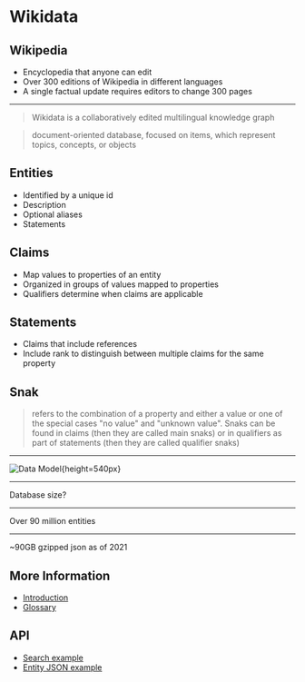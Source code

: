 Wikidata
========

Wikipedia
---------

- Encyclopedia that anyone can edit
- Over 300 editions of Wikipedia in different languages
- A single factual update requires editors to change 300 pages

---

> Wikidata is a collaboratively edited multilingual knowledge graph

> document-oriented database, focused on items, which represent topics, concepts, or objects

Entities
--------

- Identified by a unique id
- Description
- Optional aliases
- Statements

Claims
------

- Map values to properties of an entity
- Organized in groups of values mapped to properties
- Qualifiers determine when claims are applicable

Statements
----------

- Claims that include references
- Include rank to distinguish between multiple claims for the same property

Snak
----

> refers to the combination of a property and either a value or one of the special cases "no value" and "unknown value". Snaks can be found in claims (then they are called main snaks) or in qualifiers as part of statements (then they are called qualifier snaks)

---

![Data Model](https://upload.wikimedia.org/wikipedia/commons/a/ae/Datamodel_in_Wikidata.svg){height=540px}

---

Database size?

---

Over 90 million entities

---

~90GB gzipped json as of 2021

More Information
----------------

- [Introduction](https://www.wikidata.org/wiki/Wikidata:Introduction)
- [Glossary](https://www.wikidata.org/wiki/Wikidata:Glossary)

API
---

- [Search example](https://www.wikidata.org/w/api.php?action=wbsearchentities&search=Anderson%20University&language=en)
- [Entity JSON example](https://www.wikidata.org/wiki/Special:EntityData/Q4754216.json)
